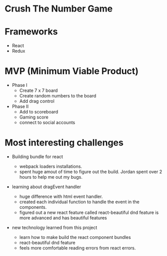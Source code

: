 # Crush The Number Game

# Frameworks

- React
- Redux

# MVP (Minimum Viable Product)

- Phase I
  - Create 7 x 7 board
  - Create random numbers to the board
  - Add drag control
- Phase II
  - Add to scoreboard
  - Gaming score
  - connect to social accounts

# Most interesting challenges

- Building bundle for react

  - webpack loaders installations.
  - spent huge amout of time to figure out the build. Jordan spent over 2 hours to help me out my bugs.

- learning about dragEvent handler

  - huge difference with html event handler.
  - created each individual function to handle the event in the components.
  - figured out a new react feature called react-beautiful dnd feature is more advanced and has beautiful features

- new technology learned from this project
  - learn how to make build the react component bundles
  - react-beautiful dnd feature
  - feels more comfortable reading errors from react errors.
